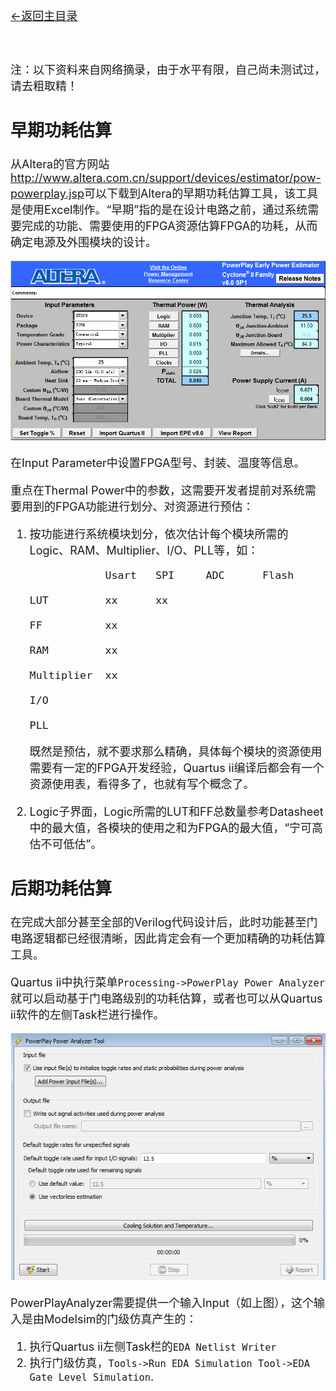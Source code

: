[<font size=4>←返回主目录<font>](../README.md)
</br></br></br>

注：以下资料来自网络摘录，由于水平有限，自己尚未测试过，请去粗取精！

## 早期功耗估算

从Altera的官方网站<http://www.altera.com.cn/support/devices/estimator/pow-powerplay.jsp>可以下载到Altera的早期功耗估算工具，该工具是使用Excel制作。“早期”指的是在设计电路之前，通过系统需要完成的功能、需要使用的FPGA资源估算FPGA的功耗，从而确定电源及外围模块的设计。

![PowerPlay]

在Input Parameter中设置FPGA型号、封装、温度等信息。

重点在Thermal Power中的参数，这需要开发者提前对系统需要用到的FPGA功能进行划分、对资源进行预估：

1.	按功能进行系统模块划分，依次估计每个模块所需的Logic、RAM、Multiplier、I/O、PLL等，如：

	```
	            Usart   SPI     ADC      Flash
	
	LUT         xx      xx
	
	FF          xx
	
	RAM         xx
	
	Multiplier  xx
	
	I/O
	
	PLL
	```

	既然是预估，就不要求那么精确，具体每个模块的资源使用需要有一定的FPGA开发经验，Quartus ii编译后都会有一个资源使用表，看得多了，也就有写个概念了。

2.	Logic子界面，Logic所需的LUT和FF总数量参考Datasheet中的最大值，各模块的使用之和为FPGA的最大值，“宁可高估不可低估”。


## 后期功耗估算

在完成大部分甚至全部的Verilog代码设计后，此时功能甚至门电路逻辑都已经很清晰，因此肯定会有一个更加精确的功耗估算工具。

Quartus ii中执行菜单`Processing->PowerPlay Power Analyzer`就可以启动基于门电路级别的功耗估算，或者也可以从Quartus ii软件的左侧Task栏进行操作。

![PowerPlayAnalyzer]

PowerPlayAnalyzer需要提供一个输入Input（如上图），这个输入是由Modelsim的门级仿真产生的：

1.	执行Quartus ii左侧Task栏的`EDA Netlist Writer`
2.	执行门级仿真，`Tools->Run EDA Simulation Tool->EDA Gate Level Simulation`.



[PowerPlay]:../images/AlteraFPGA功耗估计工具/PowerPlay.png
[PowerPlayAnalyzer]:../images/AlteraFPGA功耗估计工具/PowerPlayAnalyzer.png

